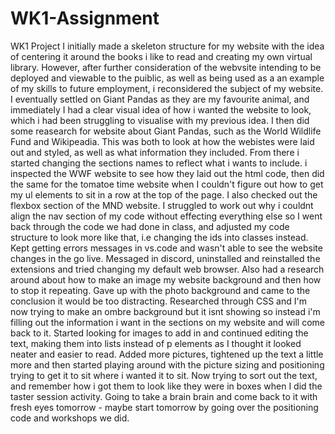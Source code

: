 # WK1-Assignment

WK1 Project
I initially made a skeleton structure for my website with the idea of centering it around the books i like to read and creating my own virtual library. However, after further consideration of the webvsite intending to be deployed and viewable to the puiblic, as well as being used as a an example of my skills to future employment, i reconsidered the subject of my website.
I eventually settled on Giant Pandas as they are my favourite animal, and immediately I had a clear visual idea of how i wanted the website to look, which i had been struggling to visualise with my previous idea. I then did some reasearch for website about Giant Pandas, such as the World Wildlife Fund and Wikipeadia. This was both to look at how the webistes were laid out and styled, as well as what information they included. From there i started changing the sections names to reflect what i wants to include.
i inspected the WWF website to see how they laid out the html code, then did the same for the tomatoe time website when I couldn't figure out how to get my ul elements to sit in a row at the top of the page. I also checked out the flexbox section of the MND website.
I struggled to work out why i couldnt align the nav section of my code without effecting everything else so I went back through the code we had done in class, and adjusted my code structure to look more like that, i.e changing the ids into classes instead.
Kept getting errors messages in vs.code and wasn't able to see the website changes in the go live. Messaged in discord, uninstalled and reinstalled the extensions and tried changing my default web browser. Also had a research around about how to make an image my website background and then how to stop it repeating.
Gave up with the photo background and came to the conclusion it would be too distracting. Researched through CSS and I'm now trying to make an ombre background but it isnt showing so instead i'm filling out the information i want in the sections on my website and will come back to it.
Started looking for images to add in and continued editing the text, making them into lists instead of p elements as I thought it looked neater and easier to read.
Added more pictures, tightened up the text a little more and then started playing around with the picture sizing and positioning trying to get it to sit where i wanted it to sit.
Now trying to sort out the text, and remember how i got them to look like they were in boxes when I did the taster session activity. Going to take a brain brain and come back to it with fresh eyes tomorrow - maybe start tomorrow by going over the positioning code and workshops we did.
